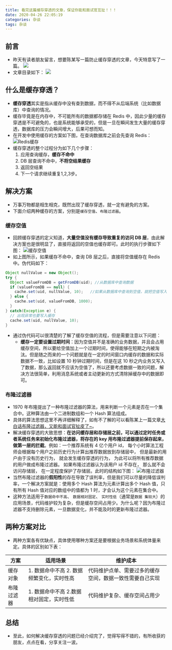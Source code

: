 ```yaml
---
title: 看完这篇缓存穿透的文章，保证你能和面试官互扯！！！
date: 2020-04-26 22:05:19
categories: 杂谈
tags: 杂谈
---
```

## 前言

- 昨天有读者朋友留言，想要陈某写一篇防止缓存穿透的文章，今天特意写了一篇。
  ![](https://gitee.com/chenjiabing666/Blog-file/raw/master/%E7%BC%93%E5%AD%98%E7%A9%BF%E9%80%8F/4.png)
- 文章目录如下：
  ![](https://gitee.com/chenjiabing666/Blog-file/raw/master/%E7%BC%93%E5%AD%98%E7%A9%BF%E9%80%8F/%E7%9C%8B%E5%AE%8C%E8%BF%99%E7%AF%87%E7%BC%93%E5%AD%98%E7%A9%BF%E9%80%8F%E7%9A%84%E6%96%87%E7%AB%A0%EF%BC%8C%E4%BF%9D%E8%AF%81%E4%BD%A0%E8%83%BD%E5%92%8C%E9%9D%A2%E8%AF%95%E5%AE%98%E4%BA%92%E6%89%AF.png)

## 什么是缓存穿透？

- **缓存穿透**其实是指从缓存中没有查到数据，而不得不从后端系统（比如数据库）中查询的情况。
- 缓存毕竟是在内存中，不可能所有的数据都存储在 Redis 中，因此少量的缓存穿透是不可避免的，也是系统能够承受的，但是一旦在瞬间发生大量的缓存穿透，数据库的压力会瞬间增大，后果可想而知。
- 在开发中使用缓存的方案如下图，在查询数据库之前会先查询 Redis：
  ![Redis缓存](https://gitee.com/chenjiabing666/Blog-file/raw/master/%E7%BC%93%E5%AD%98%E7%A9%BF%E9%80%8F/1.png)
- 缓存穿透的整个过程分为如下几个步骤：
  1. 应用查询缓存，**缓存不命中**
  2. DB 层查询不命中，**不将空结果缓存**
  3. 返回空结果
  4. 下一个请求继续重复1,2,3步。

## 解决方案

- 万事万物都是相生相克，既然出现了缓存穿透，就一定有避免的方案。
- 下面介绍两种缓存的方案，分别是`缓存空值`、`布隆过滤器`。

### 缓存空值

- 回顾缓存穿透的定义知道，**大量空值没有缓存导致重复的访问 DB 层**，由此解决方案也是很明显了，直接将返回的空值也缓存即可。此时的执行步骤如下图：
  ![缓存空值](https://gitee.com/chenjiabing666/Blog-file/raw/master/%E7%BC%93%E5%AD%98%E7%A9%BF%E9%80%8F/2.png)
- 如上图所示，如果缓存不命中，查询 DB 层之后，直接将空值缓存在 Redis 中。伪代码如下：

```java
Object nullValue = new Object();
try {
  Object valueFromDB = getFromDB(uid); //从数据库中查询数据
  if (valueFromDB == null) {
    cache.set(uid, nullValue, 10);   //如果从数据库中查询到空值，就把空值写入缓存，设置较短的超时时间
  } else {
    cache.set(uid, valueFromDB, 1000);
  }
} catch(Exception e) {
  // 出现异常也要写入缓存
  cache.set(uid, nullValue, 10);
}
```

- 通过伪代码可以很清楚的了解了缓存空值的流程，但是需要注意以下问题：
  - **缓存一定要设置过期时间**：因为空值并不是准确的业务数据，并且会占用缓存空间，所以要给空值加上一个过期时间，使得能够在短期之内被淘汰。但是随之而来的一个问题就是在一定的时间窗口内缓存的数据和实际数据不一致，比如设置 10 秒钟过期时间，但是在这 10 秒之内业务又写入了数据，那么返回就不应该为空值了，所以还要考虑数据一致的问题，解决方法很简单，利用消息系统或者主动更新的方式清除掉缓存中的数据即可。

### 布隆过滤器

- 1970 年布隆提出了一种布隆过滤器的算法，用来判断一个元素是否在一个集合中。这种算法由一个二进制数组和一个 Hash 算法组成。
- 具体的算法思想这里不再详细解释了，如有不了解的可以看陈某上一篇文章[大白话布隆过滤器，又能和面试官扯皮了~](https://mp.weixin.qq.com/s/Vo935pCXH0aPgG20f1ppEg)。
- 解决缓存穿透的大致思想：**在访问缓存层和存储层之前，可以通过定时任务或者系统任务来初始化布隆过滤器，将存在的 key 用布隆过滤器提前保存起来，做第一层的拦截**。例如：一个推荐系统有 4 亿个用户 id， 每个小时算法工程师会根据每个用户之前历史行为计算出推荐数据放到存储层中， 但是最新的用户由于没有历史行为， 就会发生缓存穿透的行为， 为此可以将所有推荐数据的用户做成布隆过滤器。 如果布隆过滤器认为该用户 id 不存在， 那么就不会访问存储层， 在一定程度保护了存储层。此时的结构如下图：
  ![布隆过滤器](https://gitee.com/chenjiabing666/Blog-file/raw/master/%E7%BC%93%E5%AD%98%E7%A9%BF%E9%80%8F/6.png)
- 当然布隆过滤器的**假阳性**的存在导致了误判率，但是我们可以尽量的降低误判率，一个解决方案就是：使用多个 Hash 算法为元素计算出多个 Hash 值，只有所有 Hash 值对应的数组中的值都为 1 时，才会认为这个元素在集合中。
- 这种方法适用于`数据命中不高`、 `数据相对固定`、 `实时性低`（通常是`数据 集较大`）的应用场景，代码维护较为复杂，但是缓存空间占用少。为什么呢？因为布隆过滤器不支持删除元素，一旦数据变化，并不能及时的更新布隆过滤器。

## 两种方案对比

- 两种方案各有优缺点，具体使用哪种方案还是要根据业务场景和系统体量来定。具体的区别如下表：

| 方案       | 适用场景                                  | 维护成本                                                 |
| ---------- | ----------------------------------------- | -------------------------------------------------------- |
| 缓存对象   | 1. 数据命中不高 2. 数据频繁变化，实时性高 | 代码维护点单、需要过多的缓存空间，数据一致性需要自己实现 |
| 布隆过滤器 | 1. 数据命中不高 2.数据相对固定，实时性低  | 代码维护复杂、缓存空间占用少                             |

## 总结

- 至此，如何解决缓存穿透的问题已经介绍完了，觉得写得不错的，有所收获的朋友，点点在看，分享关注一波。


